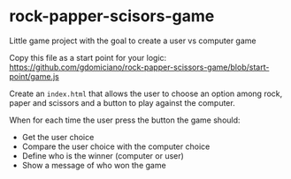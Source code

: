 # rock-papper-scisors-game
Little game project with the goal to create a user vs computer game

Copy this file as a start point for your logic: https://github.com/gdomiciano/rock-papper-scissors-game/blob/start-point/game.js

Create an `index.html` that allows the user to choose an option among rock, paper and scissors and a button to play against the computer.

When for each time the user press the button the game should:
* Get the user choice
* Compare the user choice with the computer choice
* Define who is the winner (computer or user)
* Show a message of who won the game
